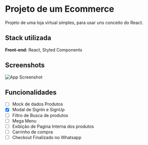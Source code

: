 # Projeto de um Ecommerce

Projeto de uma loja virtual simples, para usar uns conceito do React.

## Stack utilizada

**Front-end:** React, Styled Components

## Screenshots

![App Screenshot](https://via.placeholder.com/468x300?text=App+Screenshot+Here)

## Funcionalidades

- [ ]  Mock de dados Produtos
- [x]  Modal de SignIn e SignUp
- [ ]  Filtro de Busca de produtos
- [ ]  Mega Menu
- [ ]  Exibição de Pagina Interna dos produtos
- [ ]  Carrinho de compra
- [ ]  Checkout Finalizado no Whatsapp